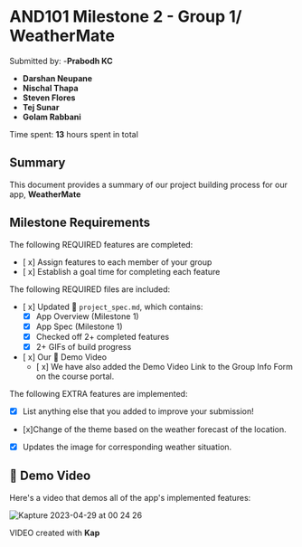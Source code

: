 <!-- (This is a comment) INSTRUCTIONS: Go through this page and fill out any **bolded** entries with their correct values.-->

# AND101 Milestone 2 - **Group 1/ WeatherMate**

Submitted by:
-**Prabodh KC**
- **Darshan Neupane**
- **Nischal Thapa**
- **Steven Flores**
- **Tej Sunar**
- **Golam Rabbani**

Time spent: **13** hours spent in total

## Summary

This document provides a summary of our project building process for our app, **WeatherMate**

## Milestone Requirements

<!-- Please be sure to change the [ ] to [x] for any features you completed.  If a feature is not checked [x], you might miss the points for that item! -->

The following REQUIRED features are completed:

- [ x] Assign features to each member of your group
- [ x] Establish a goal time for completing each feature

The following REQUIRED files are included:

- [ x] Updated 📄 `project_spec.md`, which contains:
  - [X] App Overview (Milestone 1)
  - [X] App Spec (Milestone 1)
  -[x] Checked off 2+ completed features
  - [x] 2+ GIFs of build progress

- [ x] Our 🎥 Demo Video
  - [ x] We have also added the Demo Video Link to the Group Info Form on the course portal.

The following EXTRA features are implemented:

- [x] List anything else that you added to improve your submission!
- [x]Change of the theme based on the weather forecast of the location.
- [x] Updates the image for corresponding weather situation.


## 🎥 Demo Video

Here's a video that demos all of the app's implemented features:

![Kapture 2023-04-29 at 00 24 26](https://user-images.githubusercontent.com/53006609/235283627-e4d06e07-86d3-4d86-a489-11b08e777d77.gif)





VIDEO created with **Kap**
